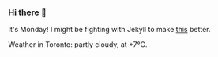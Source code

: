 ### Hi there :wave:

It's Monday! I might be fighting with Jekyll to make [this](https://swissclubto.github.io) better.

Weather in Toronto: partly cloudy, at +7°C.
